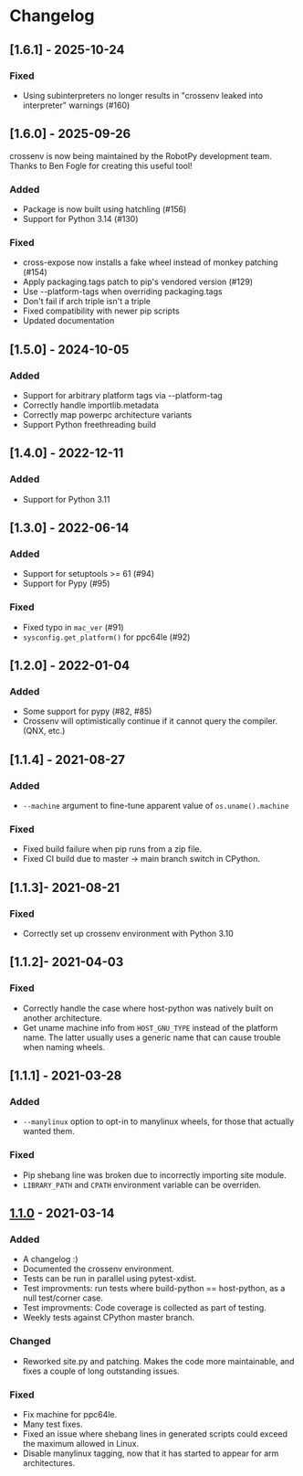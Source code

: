# Changelog

## [1.6.1] - 2025-10-24

### Fixed
- Using subinterpreters no longer results in "crossenv leaked into interpreter"
  warnings (#160)

## [1.6.0] - 2025-09-26

crossenv is now being maintained by the RobotPy development team. Thanks to
Ben Fogle for creating this useful tool!

### Added
- Package is now built using hatchling (#156)
- Support for Python 3.14 (#130)

### Fixed
- cross-expose now installs a fake wheel instead of monkey patching (#154)
- Apply packaging.tags patch to pip's vendored version (#129)
- Use --platform-tags when overriding packaging.tags
- Don't fail if arch triple isn't a triple
- Fixed compatibility with newer pip scripts
- Updated documentation

## [1.5.0] - 2024-10-05

### Added
- Support for arbitrary platform tags via --platform-tag
- Correctly handle importlib.metadata
- Correctly map powerpc architecture variants
- Support Python freethreading build

## [1.4.0] - 2022-12-11

### Added
- Support for Python 3.11

## [1.3.0] - 2022-06-14

### Added
- Support for setuptools >= 61 (#94)
- Support for Pypy (#95)

### Fixed
- Fixed typo in `mac_ver` (#91)
- `sysconfig.get_platform()` for ppc64le (#92)

## [1.2.0] - 2022-01-04

### Added
- Some support for pypy (#82, #85)
- Crossenv will optimistically continue if it cannot query the compiler. (QNX,
  etc.)

## [1.1.4] - 2021-08-27

### Added
- `--machine` argument to fine-tune apparent value of `os.uname().machine`

### Fixed
- Fixed build failure when pip runs from a zip file.
- Fixed CI build due to master -> main branch switch in CPython.

## [1.1.3]- 2021-08-21

### Fixed
- Correctly set up crossenv environment with Python 3.10

## [1.1.2]- 2021-04-03

### Fixed
- Correctly handle the case where host-python was natively built on another
  architecture.
- Get uname machine info from `HOST_GNU_TYPE` instead of the platform name. The
  latter usually uses a generic name that can cause trouble when naming wheels.

## [1.1.1] - 2021-03-28

### Added
- `--manylinux` option to opt-in to manylinux wheels, for those that actually
  wanted them.

### Fixed
- Pip shebang line was broken due to incorrectly importing site module.
- `LIBRARY_PATH` and `CPATH` environment variable can be overriden.

## [1.1.0] - 2021-03-14

### Added
- A changelog :)
- Documented the crossenv environment.
- Tests can be run in parallel using pytest-xdist.
- Test improvments: run tests where build-python == host-python, as a null
  test/corner case.
- Test improvments: Code coverage is collected as part of testing.
- Weekly tests against CPython master branch.

### Changed
- Reworked site.py and patching. Makes the code more maintainable, and fixes a
  couple of long outstanding issues.

### Fixed
- Fix machine for ppc64le.
- Many test fixes.
- Fixed an issue where shebang lines in generated scripts could exceed the
  maximum allowed in Linux.
- Disable manylinux tagging, now that it has started to appear for arm
  architectures.

[1.1.0]: https://github.com/benfogle/crossenv/compare/v1.0...v1.1.0
